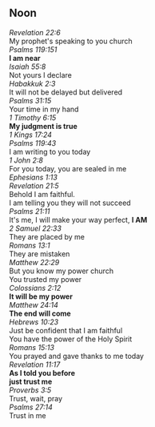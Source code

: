 ## Noon
_Revelation 22:6_  
My prophet's speaking to you church  
_Psalms 119:151_  
**I am near**  
_Isaiah 55:8_  
Not yours I declare  
_Habakkuk 2:3_  
It will not be delayed but delivered  
_Psalms 31:15_  
Your time in my hand  
_1 Timothy 6:15_  
**My judgment is true**  
_1 Kings 17:24  
Psalms 119:43_  
I am writing to you today  
_1 John 2:8_  
For you today, you are sealed in me  
_Ephesians 1:13  
Revelation 21:5_  
Behold I am faithful.  
I am telling you they will not succeed  
_Psalms 21:11_  
It's me, I will make your way perfect, **I AM**  
_2 Samuel 22:33_  
They are placed by me  
_Romans 13:1_  
They are mistaken  
_Matthew 22:29_  
But you know my power church  
You trusted my power  
_Colossians 2:12_  
**It will be my power**  
_Matthew 24:14_  
**The end will come**  
_Hebrews 10:23_  
Just be confident that I am faithful  
You have the power of the Holy Spirit  
_Romans 15:13_  
You prayed and gave thanks to me today  
_Revelation 11:17_  
**As I told you before**  
**just trust me**  
_Proverbs 3:5_  
Trust, wait, pray  
_Psalms 27:14_  
Trust in me
